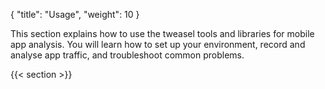 {
    "title": "Usage",
    "weight": 10
}

This section explains how to use the tweasel tools and libraries for mobile app analysis. You will learn how to set up your environment, record and analyse app traffic, and troubleshoot common problems.

{{< section >}}
